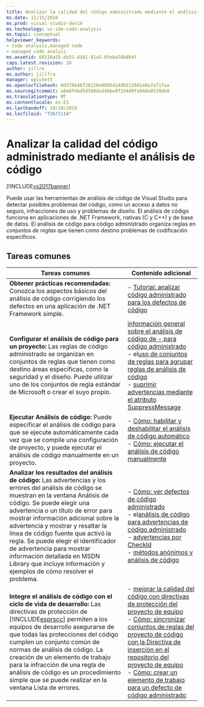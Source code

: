 ```yaml
---
title: Analizar la calidad del código administrado mediante el análisis de código | Microsoft Docs
ms.date: 11/15/2016
ms.prod: visual-studio-dev14
ms.technology: vs-ide-code-analysis
ms.topic: conceptual
helpviewer_keywords:
- code analysis,managed code
- managed code analyis
ms.assetid: 68510a55-da51-4381-81a5-0feba76b8b4f
caps.latest.revision: 26
author: jillre
ms.author: jillfra
manager: wpickett
ms.openlocfilehash: 0d5f0646f26226e9895414db512681e0a7a71faa
ms.sourcegitcommit: a8e8f4bd5d508da34bbe9f2d4d9fa94da0539de0
ms.translationtype: MT
ms.contentlocale: es-ES
ms.lasthandoff: 10/19/2019
ms.locfileid: "72671114"
---
```

# <a name="analyzing-managed-code-quality-by-using-code-analysis"></a>Analizar la calidad del código administrado mediante el análisis de código
[!INCLUDE[vs2017banner](../includes/vs2017banner.md)]

Puede usar las herramientas de análisis de código de Visual Studio para detectar posibles problemas del código, como un acceso a datos no seguro, infracciones de uso y problemas de diseño. El análisis de código funciona en aplicaciones de .NET Framework, nativas (C y C++) y de base de datos. El análisis de código para código administrado organiza reglas en *conjuntos de reglas* que tienen como destino problemas de codificación específicos.

## <a name="common-tasks"></a>Tareas comunes

|Tareas comunes|Contenido adicional|
|------------------|------------------------|
|**Obtener prácticas recomendadas:** Conozca los aspectos básicos del análisis de código corrigiendo los defectos en una aplicación de .NET Framework simple.|-   [Tutorial: analizar código administrado para los defectos de código](../code-quality/walkthrough-analyzing-managed-code-for-code-defects.md)|
|**Configurar el análisis de código para un proyecto:** Las reglas de código administrado se organizan en conjuntos de reglas que tienen como destino áreas específicas, como la seguridad y el diseño. Puede utilizar uno de los conjuntos de regla estándar de Microsoft o crear el suyo propio.|[información general sobre el análisis de código de -    para código administrado](../code-quality/code-analysis-for-managed-code-overview.md)<br />-    el[uso de conjuntos de reglas para agrupar reglas de análisis de código](../code-quality/using-rule-sets-to-group-code-analysis-rules.md)<br />-   [suprimir advertencias mediante el atributo SuppressMessage](../code-quality/suppress-warnings-by-using-the-suppressmessage-attribute.md)|
|**Ejecutar Análisis de código:** Puede especificar el análisis de código para que se ejecute automáticamente cada vez que se compile una configuración de proyecto, y puede ejecutar el análisis de código manualmente en un proyecto.|-   [Cómo: habilitar y deshabilitar el análisis de código automático](../code-quality/how-to-enable-and-disable-automatic-code-analysis-for-managed-code.md)<br />-   [Cómo: ejecutar el análisis de código manualmente](../code-quality/how-to-run-code-analysis-manually-for-managed-code.md)|
|**Analizar los resultados del análisis de código:** Las advertencias y los errores del análisis de código se muestran en la ventana Análisis de código. Se puede elegir una advertencia o un título de error para mostrar información adicional sobre la advertencia y mostrar y resaltar la línea de código fuente que activó la regla. Se puede elegir el identificador de advertencia para mostrar información detallada en MSDN Library que incluye información y ejemplos de cómo resolver el problema.|-   [Cómo: ver defectos de código administrado](../code-quality/how-to-view-managed-code-defects.md)<br />-    el[análisis de código para advertencias de código administrado](../code-quality/code-analysis-for-managed-code-warnings.md)<br />-   [advertencias por CheckId](../code-quality/code-analysis-warnings-for-managed-code-by-checkid.md)<br />-   [métodos anónimos y análisis de código](../code-quality/anonymous-methods-and-code-analysis.md)|
|**Integre el análisis de código con el ciclo de vida de desarrollo:** Las directivas de protección de [!INCLUDE[esprscc](../includes/esprscc-md.md)] permiten a los equipos de desarrollo asegurarse de que todas las protecciones del código cumplen un conjunto común de normas de análisis de código. La creación de un elemento de trabajo para la infracción de una regla de análisis de código es un procedimiento simple que se puede realizar en la ventana Lista de errores.|-   [mejorar la calidad del código con directivas de protección del proyecto de equipo](../code-quality/enhancing-code-quality-with-team-project-check-in-policies.md)<br />-   [Cómo: sincronizar conjuntos de reglas del proyecto de código con la Directiva de inserción en el repositorio del proyecto de equipo](../code-quality/how-to-synchronize-code-project-rule-sets-with-team-project-check-in-policy.md)<br />-   [Cómo: crear un elemento de trabajo para un defecto de código administrado](../code-quality/how-to-create-a-work-item-for-a-managed-code-defect.md)|
